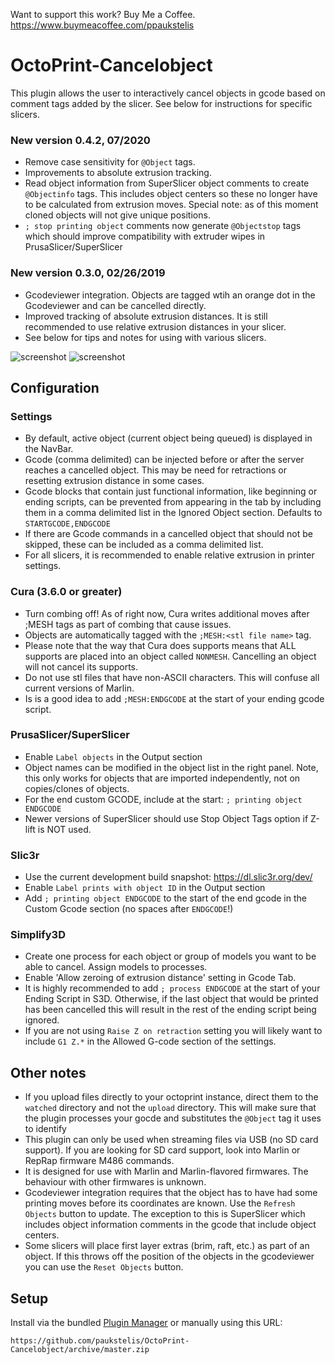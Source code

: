 Want to support this work? Buy Me a Coffee. https://www.buymeacoffee.com/ppaukstelis
# OctoPrint-Cancelobject

This plugin allows the user to interactively cancel objects in gcode based on comment tags added by the slicer.
See below for instructions for specific slicers.
### New version 0.4.2, 07/2020
* Remove case sensitivity for `@Object` tags.
* Improvements to absolute extrusion tracking.
* Read object information from SuperSlicer object comments to create `@Objectinfo` tags. This includes object centers so these no longer have to be calculated from extrusion moves. Special note: as of this moment cloned objects will not give unique positions. 
* `; stop printing object` comments now generate `@Objectstop` tags which should improve compatibility with extruder wipes in PrusaSlicer/SuperSlicer

### New version 0.3.0, 02/26/2019
* Gcodeviewer integration. Objects are tagged wtih an orange dot in the Gcodeviewer and can be cancelled directly.
* Improved tracking of absolute extrusion distances. It is still recommended to use relative extrusion distances in your slicer.
* See below for tips and notes for using with various slicers.

![screenshot](./viewer.png)
![screenshot](./cancellist.png)
## Configuration
### Settings
* By default, active object (current object being queued) is displayed in the NavBar.
* Gcode (comma delimited) can be injected before or after the server reaches a cancelled object.
  This may be need for retractions or resetting extrusion distance in some cases.
* Gcode blocks that contain just functional information, like beginning or ending scripts, can be prevented from appearing in the tab by including them in a comma delimited list in the Ignored Object section. Defaults to `STARTGCODE,ENDGCODE`
* If there are Gcode commands in a cancelled object that should not be skipped, these can be included as a comma delimited list.
* For all slicers, it is recommended to enable relative extrusion in printer settings.

### Cura (3.6.0 or greater)
* Turn combing off! As of right now, Cura writes additional moves after ;MESH tags as part of combing that cause issues.
* Objects are automatically tagged with the `;MESH:<stl file name>` tag.
* Please note that the way that Cura does supports means that ALL supports are placed into an object called `NONMESH`. Cancelling an object will not cancel its supports.
* Do not use stl files that have non-ASCII characters. This will confuse all current versions of Marlin.
* Is is a good idea to add `;MESH:ENDGCODE` at the start of your ending gcode script.
### PrusaSlicer/SuperSlicer
* Enable `Label objects` in the Output section
* Object names can be modified in the object list in the right panel. Note, this only works for objects that are imported independently, not on copies/clones of objects.
* For the end custom GCODE, include at the start: `; printing object ENDGCODE`
* Newer versions of SuperSlicer should use Stop Object Tags option if Z-lift is NOT used.
### Slic3r
* Use the current development build snapshot: https://dl.slic3r.org/dev/
* Enable `Label prints with object ID` in the Output section
* Add `; printing object ENDGCODE` to the start of the end gcode in the Custom Gcode section (no spaces after `ENDGCODE`!)
### Simplify3D
* Create one process for each object or group of models you want to be able to cancel. Assign models to processes.
* Enable 'Allow zeroing of extrusion distance' setting in Gcode Tab.
* It is highly recommended to add `; process ENDGCODE` at the start of your Ending Script in S3D. Otherwise, if the last object that would be printed has been cancelled this will result in the rest of the ending script being ignored.
* If you are not using `Raise Z on retraction` setting you will likely want to include `G1 Z.*` in the Allowed G-code section of the settings.

## Other notes
* If you upload files directly to your octoprint instance, direct them to the `watched` directory and not the `upload` directory. This will make sure that the plugin processes your gocde and substitutes the `@Object` tag it uses to identify
* This plugin can only be used when streaming files via USB (no SD card support). If you are looking for SD card support, look into Marlin or RepRap firmware M486 commands.
* It is designed for use with Marlin and Marlin-flavored firmwares. The behaviour with other firmwares is unknown.
* Gcodeviewer integration requires that the object has to have had some printing moves before its coordinates are known. Use the `Refresh Objects` button to update. The exception to this is SuperSlicer which includes object information comments in the gcode that include object centers.
* Some slicers will place first layer extras (brim, raft, etc.) as part of an object. If this throws off the position of the objects in the gcodeviewer you can use the `Reset Objects` button.
## Setup

Install via the bundled [Plugin Manager](https://github.com/foosel/OctoPrint/wiki/Plugin:-Plugin-Manager)
or manually using this URL:

    https://github.com/paukstelis/OctoPrint-Cancelobject/archive/master.zip


